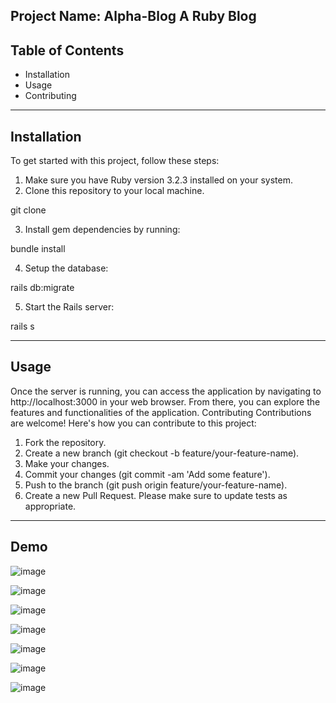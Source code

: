 
Project Name: Alpha-Blog
A Ruby Blog
------------------------------------------------------
Table of Contents
-----------------------------------------------
-	Installation
-	Usage
-	Contributing

-------------------------------------------------------
Installation
-------------------------------------
To get started with this project, follow these steps:
1.	Make sure you have Ruby version 3.2.3 installed on your system.
2.	Clone this repository to your local machine.

git clone 

3.	Install gem dependencies by running:

bundle install 

4.	Setup the database:

rails db:migrate

5.	Start the Rails server:

rails s

----------------------------------------------------
Usage
-------------------------------------------------
Once the server is running, you can access the application by navigating to http://localhost:3000 in your web browser. From there, you can explore the features and functionalities of the application.
Contributing
Contributions are welcome! Here's how you can contribute to this project:
1.	Fork the repository.
2.	Create a new branch (git checkout -b feature/your-feature-name).
3.	Make your changes.
4.	Commit your changes (git commit -am 'Add some feature').
5.	Push to the branch (git push origin feature/your-feature-name).
6.	Create a new Pull Request.
Please make sure to update tests as appropriate.

---------------------------------------------

Demo
-----------------------------------------------
![image](https://github.com/BinhNguyenDang/alpha-blog/assets/146049423/100209ac-5bb6-4127-8b3c-15a756522e7b)

![image](https://github.com/BinhNguyenDang/alpha-blog/assets/146049423/3832c14c-52c4-4a23-b7b1-58521dfe4f97)

![image](https://github.com/BinhNguyenDang/alpha-blog/assets/146049423/0e137cb4-e9dc-456f-8ee7-05738d00b120)

![image](https://github.com/BinhNguyenDang/alpha-blog/assets/146049423/b61c87ed-ab50-4180-b915-d969291a2aa7)

![image](https://github.com/BinhNguyenDang/alpha-blog/assets/146049423/0b08bcb0-0630-4f62-8563-7df6ed8e7055)

![image](https://github.com/BinhNguyenDang/alpha-blog/assets/146049423/c5ba30a2-082b-496c-ae48-f04d1154c7fd)

![image](https://github.com/BinhNguyenDang/alpha-blog/assets/146049423/e39b322e-b6e1-445b-8347-fd9d43841fb5)
